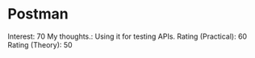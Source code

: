 # Postman

Interest: 70
My thoughts.: Using it for testing APIs.
Rating (Practical): 60
Rating (Theory): 50